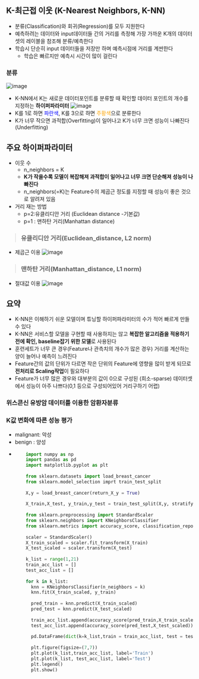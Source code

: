 ## K-최근접 이웃 (K-Nearest Neighbors, K-NN)
  - 분류(Classification)와 회귀(Regression)를 모두 지원한다
  - 예측하려는 데이터와 input데이터들 간의 거리를 측정해 가장 가까운 K개의 데이터셋의 레이블을 참조해 분류/예측한다
  - 학습시 단순히 input 데이터들을 저장만 하며 예측시점에 거리를 계싼한다
      - 학습은 빠르지만 예측시 시간이 많이 걸린다
### 분류
![image](https://user-images.githubusercontent.com/76146752/112718256-244d0c80-8f35-11eb-8114-0eae4bcc16a9.png)

 - K-NN에서 K는 새로운 데이터포인트를 분류할 때 확인할 데이터 포인트의 개수를 지정하는 **하이퍼파라미터**
![image](https://user-images.githubusercontent.com/76146752/112718285-55c5d800-8f35-11eb-8f07-adc5ded4eb9b.png)
  - K를 1로 하면 <font color='blue'>파란색</font>, K를 3으로 하면 <font color='orange'>주황색</font>으로 분류한다
  - K가 너무 작으면 과적합(Overfitting)이 일어나고 K가 너무 크면 성능이 나빠진다 (Underfitting)

## 주요 하이퍼파라미터
  - 이웃 수
     - n_neighbors = K
     - **K가 작을수록 모델이 복잡해져 과적합이 일어나고 너무 크면 단순해져 성능이 나빠진다**
     - n_neighbors(=K)는 Feature수의 제곱근 정도를 지정할 때 성능이 좋은 것으로 알려져 있음
  - 거리 재는 방법
     - p=2:유클리디안 거리 (Euclidean distance -기본값)
     - p=1 : 맨하탄 거리(Manhattan distance)
  
 > ### 유클리디안 거리(Euclidean_distance, L2 norm)
  - 제곱근 이용
![image](https://user-images.githubusercontent.com/76146752/112718939-78f28680-8f39-11eb-8aa0-9c694af9d7ef.png)

 > ### 맨하탄 거리(Manhattan_distance, L1 norm)
  - 절대값 이용
![image](https://user-images.githubusercontent.com/76146752/112718924-64ae8980-8f39-11eb-9724-ae33e73ef8b1.png)

## 요약
  - K-NN은 이해하기 쉬운 모델이며 튜닝할 하이퍼파라미터의 수가 적어 빠르게 만들 수 있다
  - K-NN은 서비스할 모델을 구현할 때 사용하지는 않고 **복잡한 알고리즘을 적용하기 전에 확인, baseline잡기 위한 모델**로 사용된다
  - 훈련세트가 너무 큰 경우(Feature나 관측치의 개수가 많은 경우) 거리를 계산하는 양이 늘어나 예측이 느려진다
  - Feature간의 값의 단위가 다르면 작은 단위의 Feature에 영향을 많이 받게 되므로 **전처리로 Scaling작업**이 필요하다
  - Feature가 너무 많은 경우와 대부분의 값이 0으로 구성된 (희소-sparse) 데이터셋에서 성능이 아주 나쁘다(0,1 등으로 구성되어있어 거리구하기 어렵)


### 위스콘신 유방암 데이터를 이용한 암환자분류
 ### K값 변화에 따른 성능 평가
  - malignant: 악성
  - benign : 양성
  - 
    ``` python
        import numpy as np
        import pandas as pd
        import matplotlib.pyplot as plt
        
        from sklearn.datasets import load_breast_cancer
        from sklearn.model_selection imprt train_test_split
        
        X,y = load_breast_cancer(return_X_y = True)
        
        X_train,X_test, y_train,y_test = train_test_split(X,y, stratify=y, random_state=1)
        
        from sklearn.preprocessing import StandardScaler
        from sklearn.neighbors import KNeighborsClassifier
        from sklearn.metrics import accuracy_score, classification_report
        
        scaler = StandardScaler()
        X_train_scaled = scaler.fit_transform(X_train)
        X_test_scaled = scaler.transform(X_test)
        
        k_list = range(1,21)
        train_acc_list = []
        test_acc_list = []
        
        for k in k_list:
          knn = KNeighborsClassifier(n_neighbors = k)
          knn.fit(X_train_scaled, y_train)
          
          pred_train = knn.predict(X_train_scaled)
          pred_test = knn.predict(X_test_scaled)
          
          train_acc_list.append(accuracy_score(pred_train,X_train_scaled))
          test_acc_list.append(accuracy_score(pred_test,X_test_scaled))
          
          pd.DataFrame(dict(k=k_list,train = train_acc_list, test = test_acc_list))
          
          plt.figure(figsize=(7,7))
          plt.plot(k_list,train_acc_list, label='Train')
          plt.plot(k_list, test_acc_list, label='Test')
          plt.legend()
          plt.show()
      ```
          
          
          













